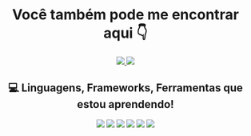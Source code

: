 <h1 align="center">Você também pode me encontrar aqui 👇</h1>
<div>
  <p align="center">
    <a target="_blank" href="https://www.instagram.com/maycfreitas">
      <img src="https://img.shields.io/badge/Instagram-E4405F?style=for-the-badge&logo=instagram&logoColor=white">
    </a>
    <a target="_blank" href="https://www.linkedin.com/in/mayara-cauny-1224a3286/">
      <img src="https://img.shields.io/badge/LinkedIn-307cc5?style=for-the-badge&logo=linkedin&logoColor=white&color=004182"/>
    </a>
  </p>
</div>
<h2 align="center">💻 Linguagens, Frameworks, Ferramentas que estou aprendendo!</h2>
<p align="center">  
  <img src="https://img.shields.io/badge/Java-ED8B00?style=for-the-badge&logo=openjdk&logoColor=white">
  <img src="https://img.shields.io/badge/Eclipse-2C2255?style=for-the-badge&logo=eclipse&logoColor=white">
  <img src="https://img.shields.io/badge/IntelliJ_IDEA-000000.svg?style=for-the-badge&logo=intellij-idea&logoColor=white">
  <img src="https://img.shields.io/badge/Visual_Studio_Code-0078D4?style=for-the-badge&logo=visual%20studio%20code&logoColor=white">
  <img src="https://img.shields.io/badge/Selenium-43B02A?style=for-the-badge&logo=selenium&logoColor=white">
  <img src="https://img.shields.io/badge/Cucumber-23D96C?style=for-the-badge&logo=cucumber&logoColor=white">
</p>
